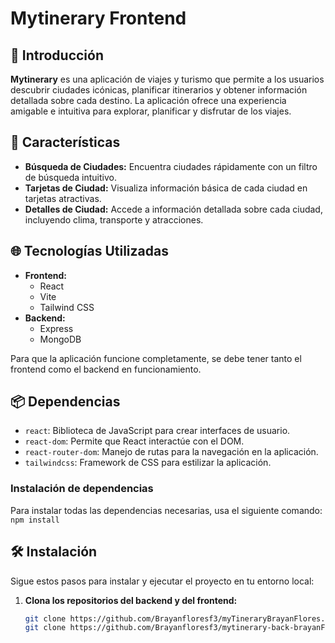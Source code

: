 # Mytinerary Frontend

## 🚀 Introducción

**Mytinerary** es una aplicación de viajes y turismo que permite a los usuarios descubrir ciudades icónicas, planificar itinerarios y obtener información detallada sobre cada destino. La aplicación ofrece una experiencia amigable e intuitiva para explorar, planificar y disfrutar de los viajes.

## 📸 Características

- **Búsqueda de Ciudades:** Encuentra ciudades rápidamente con un filtro de búsqueda intuitivo.  
- **Tarjetas de Ciudad:** Visualiza información básica de cada ciudad en tarjetas atractivas.  
- **Detalles de Ciudad:** Accede a información detallada sobre cada ciudad, incluyendo clima, transporte y atracciones.

## 🌐 Tecnologías Utilizadas

- **Frontend:**
  - React  
  - Vite  
  - Tailwind CSS  
- **Backend:**  
  - Express  
  - MongoDB  

Para que la aplicación funcione completamente, se debe tener tanto el frontend como el backend en funcionamiento.

## 📦 Dependencias

- `react`: Biblioteca de JavaScript para crear interfaces de usuario.  
- `react-dom`: Permite que React interactúe con el DOM.  
- `react-router-dom`: Manejo de rutas para la navegación en la aplicación.  
- `tailwindcss`: Framework de CSS para estilizar la aplicación.

### Instalación de dependencias

Para instalar todas las dependencias necesarias, usa el siguiente comando:  
`npm install`

## 🛠️ Instalación

Sigue estos pasos para instalar y ejecutar el proyecto en tu entorno local:

1. **Clona los repositorios del backend y del frontend:**  
   ```bash
   git clone https://github.com/Brayanfloresf3/myTineraryBrayanFlores.git
   git clone https://github.com/Brayanfloresf3/mytinerary-back-brayanFlores.git
